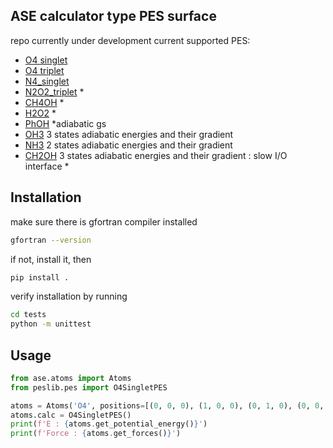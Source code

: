 ## ASE calculator type PES surface
repo currently under development
current supported PES:
- [O4 singlet](https://comp.chem.umn.edu/potlib/showPotential.cgi?id=O4_singlet)
- [O4 triplet](https://comp.chem.umn.edu/potlib/showPotential.cgi?id=O4_triplet_v2)
- [N4_singlet](https://comp.chem.umn.edu/potlib/showPotential.cgi?id=PES_N4_singlet_umn_v3)
- [N2O2_triplet](https://comp.chem.umn.edu/potlib/showPotential.cgi?id=N2O2_3A_MB-PIP-MEG2) *
- [CH4OH](https://doi.org/10.1063/1.481148) *
- [H2O2](https://comp.chem.umn.edu/potlib/showPotential.cgi?id=h2o2) *
- [PhOH](https://comp.chem.umn.edu/potlib/showPotential.cgi?id=phoh_aprp) *adiabatic gs
- [OH3](https://comp.chem.umn.edu/potlib/showPotential.cgi?id=oh3pes2022) 3 states adiabatic energies and their gradient
- [NH3](https://comp.chem.umn.edu/potlib/showPotential.cgi?id=nh3code2) 2 states adiabatic energies and their gradient
- [CH2OH](https://comp.chem.umn.edu/potlib/showPotential.cgi?id=CH2OH_3) 3 states adiabatic energies and their gradient : slow I/O interface *
## Installation
make sure there is gfortran compiler installed
```bash
gfortran --version
```
if not, install it, then
```bash
pip install .
```
verify installation by running
```bash
cd tests  
python -m unittest
```

## Usage

```python
from ase.atoms import Atoms
from peslib.pes import O4SingletPES

atoms = Atoms('O4', positions=[(0, 0, 0), (1, 0, 0), (0, 1, 0), (0, 0, 1)])
atoms.calc = O4SingletPES()
print(f'E : {atoms.get_potential_energy()}')
print(f'Force : {atoms.get_forces()}')
```